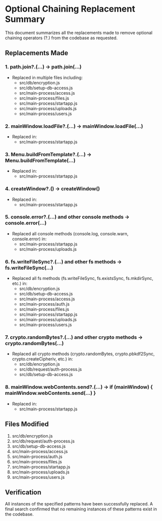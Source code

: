# Optional Chaining Replacement Summary

This document summarizes all the replacements made to remove optional chaining operators (?.) from the codebase as requested.

## Replacements Made

### 1. path.join?.(...) → path.join(...)
- Replaced in multiple files including:
  - src/db/encryption.js
  - src/db/setup-db-access.js
  - src/main-process/access.js
  - src/main-process/files.js
  - src/main-process/startapp.js
  - src/main-process/uploads.js
  - src/main-process/users.js

### 2. mainWindow.loadFile?.(...) → mainWindow.loadFile(...)
- Replaced in:
  - src/main-process/startapp.js

### 3. Menu.buildFromTemplate?.(...) → Menu.buildFromTemplate(...)
- Replaced in:
  - src/main-process/startapp.js

### 4. createWindow?.() → createWindow()
- Replaced in:
  - src/main-process/startapp.js

### 5. console.error?.(...) and other console methods → console.error(...)
- Replaced all console methods (console.log, console.warn, console.error) in:
  - src/main-process/startapp.js
  - src/main-process/uploads.js

### 6. fs.writeFileSync?.(...) and other fs methods → fs.writeFileSync(...)
- Replaced all fs methods (fs.writeFileSync, fs.existsSync, fs.mkdirSync, etc.) in:
  - src/db/encryption.js
  - src/db/setup-db-access.js
  - src/main-process/access.js
  - src/main-process/auth.js
  - src/main-process/files.js
  - src/main-process/startapp.js
  - src/main-process/uploads.js
  - src/main-process/users.js

### 7. crypto.randomBytes?.(...) and other crypto methods → crypto.randomBytes(...)
- Replaced all crypto methods (crypto.randomBytes, crypto.pbkdf2Sync, crypto.createCipheriv, etc.) in:
  - src/db/encryption.js
  - src/db/request/auth-process.js
  - src/db/setup-db-access.js

### 8. mainWindow.webContents.send?.(...) → if (mainWindow) { mainWindow.webContents.send(...) }
- Replaced in:
  - src/main-process/startapp.js

## Files Modified

1. src/db/encryption.js
2. src/db/request/auth-process.js
3. src/db/setup-db-access.js
4. src/main-process/access.js
5. src/main-process/auth.js
6. src/main-process/files.js
7. src/main-process/startapp.js
8. src/main-process/uploads.js
9. src/main-process/users.js

## Verification

All instances of the specified patterns have been successfully replaced. A final search confirmed that no remaining instances of these patterns exist in the codebase.